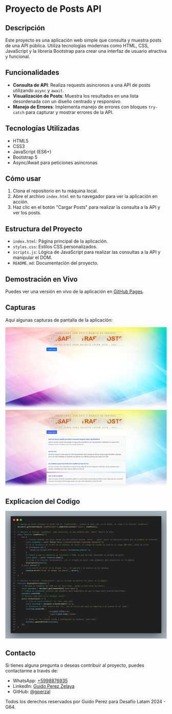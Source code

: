 # Proyecto de Posts API

## Descripción

Este proyecto es una aplicación web simple que consulta y muestra posts de una API pública. Utiliza tecnologías modernas como HTML, CSS, JavaScript y la librería Bootstrap para crear una interfaz de usuario atractiva y funcional.

## Funcionalidades

- **Consulta de API**: Realiza requests asíncronos a una API de posts utilizando `async` y `await`.
- **Visualización de Posts**: Muestra los resultados en una lista desordenada con un diseño centrado y responsivo.
- **Manejo de Errores**: Implementa manejo de errores con bloques `try-catch` para capturar y mostrar errores de la API.

## Tecnologías Utilizadas

- HTML5
- CSS3
- JavaScript (ES6+)
- Bootstrap 5
- Async/Await para peticiones asíncronas

## Cómo usar

1. Clona el repositorio en tu máquina local.
2. Abre el archivo `index.html` en tu navegador para ver la aplicación en acción.
3. Haz clic en el botón "Cargar Posts" para realizar la consulta a la API y ver los posts.

## Estructura del Proyecto

- `index.html`: Página principal de la aplicación.
- `styles.css`: Estilos CSS personalizados.
- `scripts.js`: Lógica de JavaScript para realizar las consultas a la API y manipular el DOM.
- `README.md`: Documentación del proyecto.

## Demostración en Vivo

Puedes ver una versión en vivo de la aplicación en [GitHub Pages](https://gperzal.github.io/Desafio-Traer-posts/).

## Capturas

Aquí algunas capturas de pantalla de la aplicación:

![Inicio](https://github.com/gperzal/Desafio-Traer-posts/blob/master/assets/img/ss1.png "Pantalla Principal")
![Post API](https://github.com/gperzal/Desafio-Traer-posts/blob/master/assets/img/ss2.png "Cargar Post de API")

## Explicacion del Codigo

![Código](https://github.com/gperzal/Desafio-Traer-posts/blob/master/assets/img/code.png "Comentarios")

## Contacto

Si tienes alguna pregunta o deseas contribuir al proyecto, puedes contactarme a través de:

- WhatsApp: [+5998876935](https://wa.me//5998876935)
- LinkedIn: [Guido Perez Zelaya](https://www.linkedin.com/in/guido-perez-zelaya-3b6a32113/)
- GitHub: [@gperzal](https://github.com/gperzal)

Todos los derechos reservados por Guido Perez para Desafio Latam 2024 - G64.
